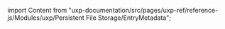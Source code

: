 
import Content from "uxp-documentation/src/pages/uxp-ref/reference-js/Modules/uxp/Persistent File Storage/EntryMetadata";

<Content query="product=xd"/>
